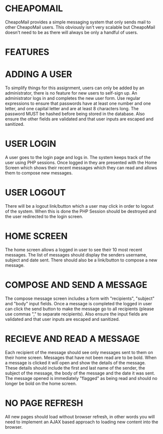 # CHEAPOMAIL

CheapoMail provides a simple messaging system that only sends mail to other
CheapoMail users.
This obviously isn't very scalable but CheapoMail doesn't need to be as there will
always be only a handful of users.  

# FEATURES

# ADDING A USER
To simplify things for this assignment, users can only be added by an administrator,
there is no feature for new users to self-sign up. An administrator logs in and
completes the new user form. Use regular expressions to ensure that passwords have
at least one number and one letter, and one capital letter and are at least 8
characters long. The password MUST be hashed before being stored in the database.
Also ensure the other fields are validated and that user inputs are escaped and
sanitized.

# USER LOGIN
A user goes to the login page and logs in. The system keeps track of the user using
PHP sessions. Once logged in they are presented with the Home Screen which shows
their recent messages which they can read and allows them to compose new
messages.

# USER LOGOUT
There will be a logout link/button which a user may click in order to logout of the
system. When this is done the PHP Session should be destroyed and the user
redirected to the login screen.

# HOME SCREEN
The home screen allows a logged in user to see their 10 most recent messages. The
list of messages should display the senders username, subject and date sent. There
should also be a link/button to compose a new message.

# COMPOSE AND SEND A MESSAGE
The compose message screen includes a form with "recipients", "subject" and "body"
input fields. Once a message is completed the logged in user can click the send
button to make the message go to all recipients (please use commas "," to separate
recipients). Also ensure the input fields are validated and that user inputs are
escaped and sanitized.

# RECIEVE AND READ A MESSAGE
Each recipient of the message should see only messages sent to them on their home
screen. Messages that have not been read are to be bold. When a message is clicked
it will open and show the details of the message. These details should include the
first and last name of the sender, the subject of the message, the body of the
message and the date it was sent. The message opened is immediately "flagged" as
being read and should no longer be bold on the home screen.

# NO PAGE REFRESH
All new pages should load without browser refresh, in other words you will need to
implement an AJAX based approach to loading new content into the browser. 

